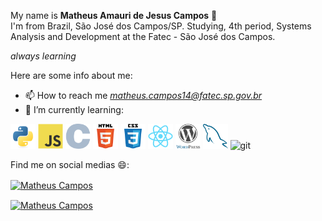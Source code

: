 My name is **Matheus Amauri de Jesus Campos** 👋 <br>
I'm from Brazil, São José dos Campos/SP.
Studying, 4th period, Systems Analysis and Development at the Fatec - São José dos Campos. <br>

*always learning*

<!--
**justhenrique/justhenrique** is a ✨ _special_ ✨ repository because its `README.md` (this file) appears on your GitHub profile.
-->
Here are some info about me: 

- 📫 How to reach me *matheus.campos14@fatec.sp.gov.br*
- 🌱 I’m currently learning: 
 <p align="left">
  <img src="https://github.com/devicons/devicon/blob/master/icons/python/python-original.svg" alt="python" width="40" heigth="40"/>
  <img src="https://github.com/devicons/devicon/blob/master/icons/javascript/javascript-original.svg" width="40" height="40"/> 
  <img src="https://github.com/devicons/devicon/blob/master/icons/c/c-original.svg" alt="c" width="40" height="40"/> 
  <img src="https://github.com/devicons/devicon/blob/master/icons/html5/html5-original-wordmark.svg" alt="html5" width="40" height="40"/> 
  <img src="https://github.com/devicons/devicon/blob/master/icons/css3/css3-original-wordmark.svg" alt="css3" width="40" height="40"/>
  <img src="https://github.com/devicons/devicon/blob/master/icons/react/react-original.svg" alt="react" width="40" heigth="40"/> 
  <img src="https://github.com/devicons/devicon/blob/master/icons/wordpress/wordpress-original.svg" alt="wordpress" width="40" heigth="40"/>
  <img src="https://github.com/devicons/devicon/blob/master/icons/mysql/mysql-original.svg" alt="mysql" width="40" heigth="40"/>
  <img src="https://www.vectorlogo.zone/logos/git-scm/git-scm-icon.svg" alt="git" width="40" height="40"/> 
</p>
 

<p align="center">

Find me on social medias 😄: <br> 

<a href="https://www.linkedin.com/in/matheus-campos-9b8550192/" target="blank"><img align="center" src="https://cdn.jsdelivr.net/npm/simple-icons@3.0.1/icons/linkedin.svg" alt="Matheus Campos" height="30" width="30" /></a>

<a href="https://www.instagram.com/matheuscampos_450/" target="blank"><img align="center" src="https://cdn.jsdelivr.net/npm/simple-icons@3.0.1/icons/instagram.svg" alt="Matheus Campos" height="30" width="30" /></a>
</p>

